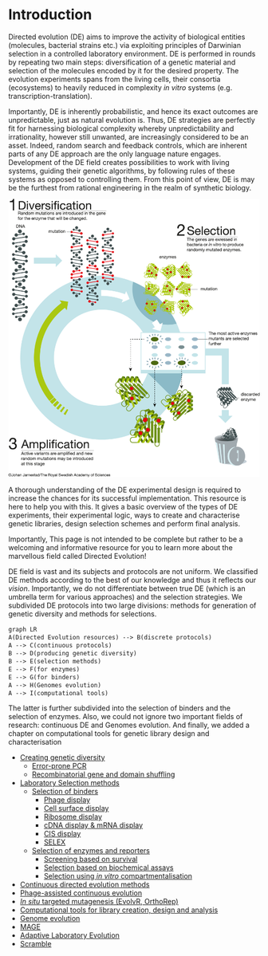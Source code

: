 # Introduction

Directed evolution (DE) aims to improve the activity of biological entities (molecules, bacterial strains etc.) via exploiting principles of Darwinian selection in a controlled laboratory environment. DE is performed in rounds by repeating two main steps: diversification of a genetic material and selection of the molecules encoded by it for the desired property. The evolution experiments spans from the living cells, their consortia (ecosystems) to heavily reduced in complexity *in vitro* systems (e.g. transcription-translation).

Importantly, DE is inherently probabilistic, and hence its exact outcomes are unpredictable, just as natural evolution is. Thus, DE strategies are perfectly fit for harnessing biological complexity whereby unpredictability and irrationality, however still unwanted, are increasingly considered to be an asset. Indeed, random search and feedback controls, which are inherent parts of any DE approach are the only language nature engages. Development of the DE field creates possibilities to work with living systems, guiding their genetic algorithms, by following rules of these systems as opposed to controlling them. From this point of view, DE is may be the furthest from rational engineering in the realm of synthetic biology.

![Enzyme_evolution](img/enzyme_evolution.png)

A thorough understanding of the DE experimental design is required to increase the chances for its successful implementation. This resource is here to help you with this. It gives a basic overview of the types of DE experiments, their experimental logic, ways to create and characterise genetic libraries, design selection schemes and perform final analysis.

Importantly, This page is not intended to be complete but rather to be a welcoming and informative resource for you to learn more about the marvellous field called Directed Evolution!

DE field is vast and its subjects and protocols are not uniform. We classified DE methods according to the best of our knowledge and thus it reflects our *vision*. Importantly, we do not differentiate between true DE (which is an umbrella term for various approaches) and the selection strategies. We subdivided DE protocols into two large divisions: methods for generation of genetic diversity and methods for selections.

```mermaid
graph LR
A(Directed Evolution resources) --> B(discrete protocols)
A --> C(continuous protocols)
B --> D(producing genetic diversity)
B --> E(selection methods)
E --> F(for enzymes)
E --> G(for binders)
A --> H(Genomes evolution)
A --> I(computational tools)
```
The latter is further subdivided into the selection of binders and the selection of enzymes. Also, we could not ignore two important fields of research: continuous DE and Genomes evolution. And finally, we added  a chapter on computational tools for genetic library design and characterisation

- [Creating genetic diversity](genetic_diversity.md)
    - [Error-prone PCR](epPCR.md)
    - [Recombinatorial gene and domain shuffling](gene_shuttling.md)
- [Laboratory Selection methods](lab_selection_methods.md)
    - [Selection of binders](binders.md)
        - [Phage display](phage_display.md)
        - [Cell surface display](FACS_FADS.md)
        - [Ribosome display](ribodisplay.md)
        - [cDNA display & mRNA display](mRNAdisplay.md)
        - [CIS display](cisdisplay.md)
        - [SELEX](selex.md)
  - [Selection of enzymes and reporters](enzymes.md)
    - [Screening based on survival](survival.md)
    - [Selection based on biochemical assays](biochem.md)
    - [Selection using *in vitro* compartmentalisation](CSR_SBL.md)
- [Continuous directed evolution methods](cont_de_methods.md)
- [Phage-assisted continuous evolution](PACE_PANCE.md)
- [*In situ* targeted mutagenesis (EvolvR, OrthoRep)](insitu_mut.md)
- [Computational tools for library creation, design and analysis](computation_tools.md)
- [Genome evolution](ggenome_evolution.md)
- [MAGE](mage.md)
- [Adaptive Laboratory Evolution](ALE.md)
- [Scramble](scramble.md)
